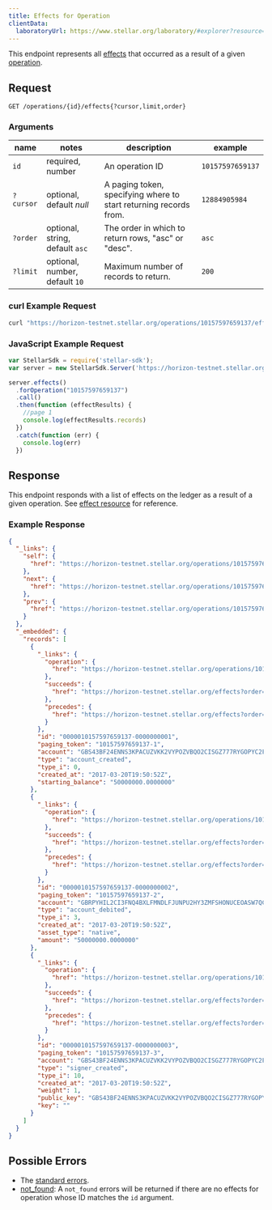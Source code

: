 ```yaml
---
title: Effects for Operation
clientData:
  laboratoryUrl: https://www.stellar.org/laboratory/#explorer?resource=effects&endpoint=for_operation
---
```


This endpoint represents all [effects](../resources/effect.md) that occurred as a result of a given [operation](../resources/operation.md).

## Request

```
GET /operations/{id}/effects{?cursor,limit,order}
```

### Arguments

| name     | notes                          | description                                                      | example      |
| ------   | -------                        | -----------                                                      | -------      |
| `id`     | required, number               | An operation ID                                                  | `10157597659137`|
| `?cursor`| optional, default _null_       | A paging token, specifying where to start returning records from.| `12884905984`|
| `?order` | optional, string, default `asc`| The order in which to return rows, "asc" or "desc".              | `asc`        |
| `?limit` | optional, number, default `10` | Maximum number of records to return.                             | `200`        |

### curl Example Request

```sh
curl "https://horizon-testnet.stellar.org/operations/10157597659137/effects"
```

### JavaScript Example Request

```javascript
var StellarSdk = require('stellar-sdk');
var server = new StellarSdk.Server('https://horizon-testnet.stellar.org');

server.effects()
  .forOperation("10157597659137")
  .call()
  .then(function (effectResults) {
    //page 1
    console.log(effectResults.records)
  })
  .catch(function (err) {
    console.log(err)
  })

```

## Response

This endpoint responds with a list of effects on the ledger as a result of a given operation. See [effect resource](../resources/effect.md) for reference.

### Example Response

```json
{
  "_links": {
    "self": {
      "href": "https://horizon-testnet.stellar.org/operations/10157597659137/effects?cursor=&limit=10&order=asc"
    },
    "next": {
      "href": "https://horizon-testnet.stellar.org/operations/10157597659137/effects?cursor=10157597659137-3&limit=10&order=asc"
    },
    "prev": {
      "href": "https://horizon-testnet.stellar.org/operations/10157597659137/effects?cursor=10157597659137-1&limit=10&order=desc"
    }
  },
  "_embedded": {
    "records": [
      {
        "_links": {
          "operation": {
            "href": "https://horizon-testnet.stellar.org/operations/10157597659137"
          },
          "succeeds": {
            "href": "https://horizon-testnet.stellar.org/effects?order=desc&cursor=10157597659137-1"
          },
          "precedes": {
            "href": "https://horizon-testnet.stellar.org/effects?order=asc&cursor=10157597659137-1"
          }
        },
        "id": "0000010157597659137-0000000001",
        "paging_token": "10157597659137-1",
        "account": "GBS43BF24ENNS3KPACUZVKK2VYPOZVBQO2CISGZ777RYGOPYC2FT6S3K",
        "type": "account_created",
        "type_i": 0,
        "created_at": "2017-03-20T19:50:52Z",
        "starting_balance": "50000000.0000000"
      },
      {
        "_links": {
          "operation": {
            "href": "https://horizon-testnet.stellar.org/operations/10157597659137"
          },
          "succeeds": {
            "href": "https://horizon-testnet.stellar.org/effects?order=desc&cursor=10157597659137-2"
          },
          "precedes": {
            "href": "https://horizon-testnet.stellar.org/effects?order=asc&cursor=10157597659137-2"
          }
        },
        "id": "0000010157597659137-0000000002",
        "paging_token": "10157597659137-2",
        "account": "GBRPYHIL2CI3FNQ4BXLFMNDLFJUNPU2HY3ZMFSHONUCEOASW7QC7OX2H",
        "type": "account_debited",
        "type_i": 3,
        "created_at": "2017-03-20T19:50:52Z",
        "asset_type": "native",
        "amount": "50000000.0000000"
      },
      {
        "_links": {
          "operation": {
            "href": "https://horizon-testnet.stellar.org/operations/10157597659137"
          },
          "succeeds": {
            "href": "https://horizon-testnet.stellar.org/effects?order=desc&cursor=10157597659137-3"
          },
          "precedes": {
            "href": "https://horizon-testnet.stellar.org/effects?order=asc&cursor=10157597659137-3"
          }
        },
        "id": "0000010157597659137-0000000003",
        "paging_token": "10157597659137-3",
        "account": "GBS43BF24ENNS3KPACUZVKK2VYPOZVBQO2CISGZ777RYGOPYC2FT6S3K",
        "type": "signer_created",
        "type_i": 10,
        "created_at": "2017-03-20T19:50:52Z",
        "weight": 1,
        "public_key": "GBS43BF24ENNS3KPACUZVKK2VYPOZVBQO2CISGZ777RYGOPYC2FT6S3K",
        "key": ""
      }
    ]
  }
}
```

## Possible Errors

- The [standard errors](../errors.md#Standard-Errors).
- [not_found](../errors/not-found.md): A `not_found` errors will be returned if there are no effects for operation whose ID matches the `id` argument.
